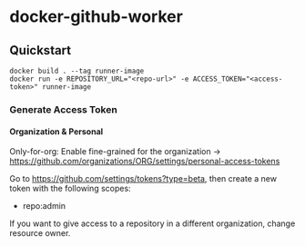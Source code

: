 # docker-github-worker

## Quickstart

    docker build . --tag runner-image
    docker run -e REPOSITORY_URL="<repo-url>" -e ACCESS_TOKEN="<access-token>" runner-image

### Generate Access Token

#### Organization & Personal

Only-for-org: Enable fine-grained for the organization -> <https://github.com/organizations/ORG/settings/personal-access-tokens>

Go to <https://github.com/settings/tokens?type=beta>, then create a new token with the following scopes:

- repo:admin

If you want to give access to a repository in a different organization, change resource owner.
